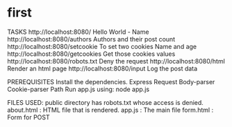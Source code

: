 # first
TASKS
  http://localhost:8080/  Hello World - Name
  http://localhost:8080/authors  Authors and their post count
  http://localhost:8080/setcookie  To set two cookies Name and age
  http://localhost:8080/getcookies Get those cookies values 
  http://localhost:8080/robots.txt Deny the request
  http://localhost:8080/html Render an html page
  http://localhost:8080/input Log the post data
  
PREREQUISITES
  Install the dependencies.
     Express
     Request
     Body-parser
     Cookie-parser
     Path
 Run app.js using:
      node app.js

FILES USED:
  public directory has robots.txt whose access is denied.
  about.html : HTML file that is rendered.
  app.js : The main file
  form.html : Form for POST
